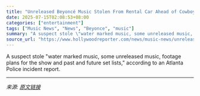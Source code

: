```yaml
---
title: "Unreleased Beyoncé Music Stolen From Rental Car Ahead of Cowboy Carter Tour Atlanta Stops"
date: 2025-07-15T02:08:53+08:00
categories: ["entertainment"]
tags: ["Music News", "News", "Beyonce", "music"]
summary: "A suspect stole \"water marked music, some unreleased music, footage plans for the show and past and future set lists,\" according to an Atlanta Police incident report."
source_url: "https://www.hollywoodreporter.com/news/music-news/unreleased-beyonce-music-stolen-in-atlanta-1236314531/"
---
```


A suspect stole "water marked music, some unreleased music, footage plans for the show and past and future set lists," according to an Atlanta Police incident report.

---

*来源: [原文链接](https://www.hollywoodreporter.com/news/music-news/unreleased-beyonce-music-stolen-in-atlanta-1236314531/)*
